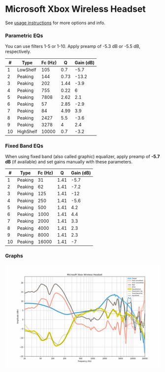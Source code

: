 # Microsoft Xbox Wireless Headset
See [usage instructions](https://github.com/jaakkopasanen/AutoEq#usage) for more options and info.

### Parametric EQs
You can use filters 1-5 or 1-10. Apply preamp of -5.3 dB or -5.5 dB, respectively.

|   # | Type      |   Fc (Hz) |    Q |   Gain (dB) |
|-----|-----------|-----------|------|-------------|
|   1 | LowShelf  |       105 | 0.7  |        -5.7 |
|   2 | Peaking   |       144 | 0.73 |       -13.2 |
|   3 | Peaking   |       202 | 1.44 |        -3.9 |
|   4 | Peaking   |       755 | 0.22 |         6   |
|   5 | Peaking   |      7808 | 2.62 |         2.1 |
|   6 | Peaking   |        57 | 2.85 |        -2.9 |
|   7 | Peaking   |        84 | 4.99 |         3.9 |
|   8 | Peaking   |      2427 | 5.5  |        -3.6 |
|   9 | Peaking   |      3278 | 4    |         2.4 |
|  10 | HighShelf |     10000 | 0.7  |        -3.2 |

### Fixed Band EQs
When using fixed band (also called graphic) equalizer, apply preamp of **-5.7 dB** (if available) and set gains manually with these parameters.

|   # | Type    |   Fc (Hz) |    Q |   Gain (dB) |
|-----|---------|-----------|------|-------------|
|   1 | Peaking |        31 | 1.41 |        -5.7 |
|   2 | Peaking |        62 | 1.41 |        -7.2 |
|   3 | Peaking |       125 | 1.41 |       -12   |
|   4 | Peaking |       250 | 1.41 |        -5.6 |
|   5 | Peaking |       500 | 1.41 |         4.2 |
|   6 | Peaking |      1000 | 1.41 |         4.4 |
|   7 | Peaking |      2000 | 1.41 |         3.3 |
|   8 | Peaking |      4000 | 1.41 |         2.3 |
|   9 | Peaking |      8000 | 1.41 |         2.3 |
|  10 | Peaking |     16000 | 1.41 |        -7   |

### Graphs
![](./Microsoft%20Xbox%20Wireless%20Headset.png)
